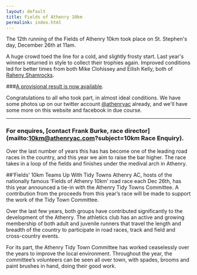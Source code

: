 ```yaml
---
layout: default
title: Fields of Athenry 10km
permalink: index.html
---
```

The 12th running of the Fields of Athenry 10km took place on St. Stephen's day, December 26th at 11am.

A huge crowd toed the line for a cold, and slightly frosty start. Last year's winners returned in style to collect their trophies again. 
Improved conditions led for better times from both Mike Clohissey and Eilish Kelly, both of [Raheny Shamrocks](http://www.rahenyshamrock.ie/).

###[A provisional result is now available](http://10km.athenryac.com/media/results/2013-results.pdf).

Congratulations to all who took part, in almost ideal conditions. We have some photos up on our twitter account [@athenryac](https://twitter.com/athenryac) already, and we'll have some more on this website and facebook in due course.

----

### For enquires, [contact Frank Burke, race director](mailto:10km@athenryac.com?subject=10km Race Enquiry).

Over the last number of years this has has become one of the leading road races in the country, and this year we aim to raise the bar higher. The race takes in a loop of the fields and finishes under the medival arch in Athenry. 

##‘Fields’ 10km Teams Up With Tidy Towns
Athenry AC, hosts of the nationally famous ‘Fields of Athenry 10km’ road race each Dec 26th, has this year announced a tie-in with the Athenry Tidy Towns Committee. A contribution from the proceeds from this year’s race will be made to support the work of the Tidy Town Committee.

Over the last few years, both groups have contributed significantly to the development of the Athenry. The athletics club has an active and growing membership of both adult and juvenile runners that travel the length and breadth of the country to participate in road races, track and field and cross-country events. 

For its part, the Athenry Tidy Town Committee has worked ceaselessly over the years to improve the local environment. Throughout the year, the committee’s volunteers can be seen all over town, with spades, brooms and paint brushes in hand, doing their good work.

